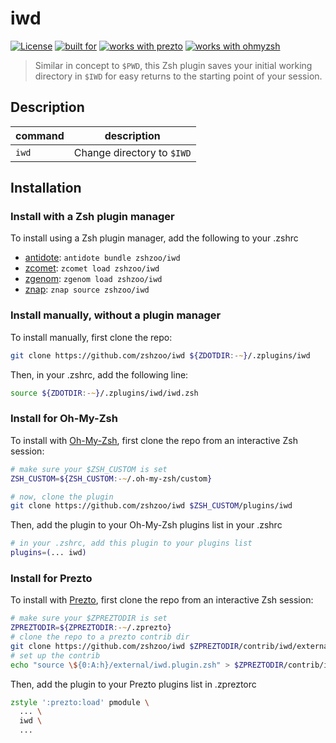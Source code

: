 # iwd

[![License](https://img.shields.io/badge/license-MIT-007EC7)](/LICENSE)
[![built for](https://img.shields.io/badge/built%20for-%20%F0%9F%A6%93%20zshzoo-black)][zshzoo]
[![works with prezto](https://img.shields.io/badge/works%20with-%E2%9D%AF%E2%9D%AF%E2%9D%AF%20prezto-red)](#install-for-prezto)
[![works with ohmyzsh](https://img.shields.io/badge/works%20with-%20%E2%9E%9C%20oh--my--zsh-C2D33F)](#install-for-oh-my-zsh)

> Similar in concept to `$PWD`, this Zsh plugin saves your initial working directory in `$IWD` for easy returns to the starting point of your session.

## Description

| command | description                |
| ------- | -------------------------- |
| `iwd`   | Change directory to `$IWD` |

## Installation

### Install with a Zsh plugin manager

To install using a Zsh plugin manager, add the following to your .zshrc

- [antidote]: `antidote bundle zshzoo/iwd`
- [zcomet]: `zcomet load zshzoo/iwd`
- [zgenom]: `zgenom load zshzoo/iwd`
- [znap]: `znap source zshzoo/iwd`

### Install manually, without a plugin manager

To install manually, first clone the repo:

```zsh
git clone https://github.com/zshzoo/iwd ${ZDOTDIR:-~}/.zplugins/iwd
```

Then, in your .zshrc, add the following line:

```zsh
source ${ZDOTDIR:-~}/.zplugins/iwd/iwd.zsh
```

### Install for Oh-My-Zsh

To install with [Oh-My-Zsh][ohmyzsh], first clone the repo from an interactive Zsh session:

```zsh
# make sure your $ZSH_CUSTOM is set
ZSH_CUSTOM=${ZSH_CUSTOM:-~/.oh-my-zsh/custom}

# now, clone the plugin
git clone https://github.com/zshzoo/iwd $ZSH_CUSTOM/plugins/iwd
```

Then, add the plugin to your Oh-My-Zsh plugins list in your .zshrc

```zsh
# in your .zshrc, add this plugin to your plugins list
plugins=(... iwd)
```

### Install for Prezto

To install with [Prezto][prezto], first clone the repo from an interactive Zsh session:

```zsh
# make sure your $ZPREZTODIR is set
ZPREZTODIR=${ZPREZTODIR:-~/.zprezto}
# clone the repo to a prezto contrib dir
git clone https://github.com/zshzoo/iwd $ZPREZTODIR/contrib/iwd/external
# set up the contrib
echo "source \${0:A:h}/external/iwd.plugin.zsh" > $ZPREZTODIR/contrib/iwd/init.zsh
```

Then, add the plugin to your Prezto plugins list in .zpreztorc

```zsh
zstyle ':prezto:load' pmodule \
  ... \
  iwd \
  ...
```

[ohmyzsh]: https://github.com/ohmyzsh/ohmyzsh
[prezto]: https://github.com/sorin-ionescu/prezto
[zshzoo]: https://github.com/zshzoo/zshzoo
[antidote]: https://github.com/mattmc3/antidote
[zcomet]: https://github.com/agkozak/zcomet
[zgenom]: https://github.com/jandamm/zgenom
[znap]: https://github.com/marlonrichert/zsh-snap
